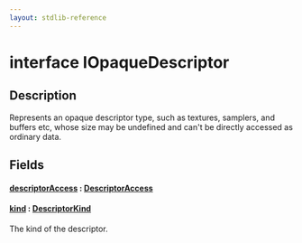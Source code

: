 ```yaml
---
layout: stdlib-reference
---
```


# interface IOpaqueDescriptor

## Description

Represents an opaque descriptor type, such as textures, samplers, and buffers etc,
whose size may be undefined and can't be directly accessed as ordinary data.


## Fields

####  <a id="decl-descriptorAccess"></a>[descriptorAccess](descriptoraccess-a) : [DescriptorAccess](../../types/descriptoraccess-0a/index)
####  <a id="decl-kind"></a>[kind](kind) : [DescriptorKind](../../types/descriptorkind-0a/index)
The kind of the descriptor.



<!-- RTD-TOC-START
```{toctree}
:titlesonly:
:hidden:

descriptorAccess <descriptoraccess-a>
kind <kind>
```
RTD-TOC-END -->
